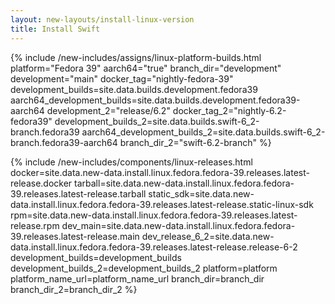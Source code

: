 ```yaml
---
layout: new-layouts/install-linux-version
title: Install Swift
---
```


{% include /new-includes/assigns/linux-platform-builds.html
    platform="Fedora 39"
    aarch64="true"
    branch_dir="development"
    development="main"
    docker_tag="nightly-fedora-39"
    development_builds=site.data.builds.development.fedora39
    aarch64_development_builds=site.data.builds.development.fedora39-aarch64
    development_2="release/6.2"
    docker_tag_2="nightly-6.2-fedora39"
    development_builds_2=site.data.builds.swift-6_2-branch.fedora39
    aarch64_development_builds_2=site.data.builds.swift-6_2-branch.fedora39-aarch64
    branch_dir_2="swift-6.2-branch"
%}

{% include /new-includes/components/linux-releases.html
  docker=site.data.new-data.install.linux.fedora.fedora-39.releases.latest-release.docker
  tarball=site.data.new-data.install.linux.fedora.fedora-39.releases.latest-release.tarball
  static_sdk=site.data.new-data.install.linux.fedora.fedora-39.releases.latest-release.static-linux-sdk
  rpm=site.data.new-data.install.linux.fedora.fedora-39.releases.latest-release.rpm
  dev_main=site.data.new-data.install.linux.fedora.fedora-39.releases.latest-release.main
  dev_release_6_2=site.data.new-data.install.linux.fedora.fedora-39.releases.latest-release.release-6-2
  development_builds=development_builds
  development_builds_2=development_builds_2
  platform=platform
  platform_name_url=platform_name_url
  branch_dir=branch_dir
  branch_dir_2=branch_dir_2
%}
